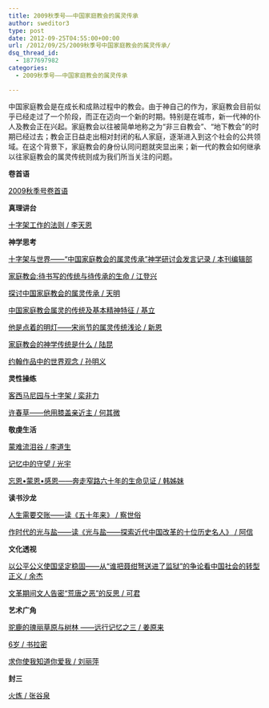 ```yaml
---
title: 2009秋季号——中国家庭教会的属灵传承
author: sweditor3
type: post
date: 2012-09-25T04:55:00+00:00
url: /2012/09/25/2009秋季号中国家庭教会的属灵传承/
dsq_thread_id:
  - 1877697982
categories:
  - 2009秋季号——中国家庭教会的属灵传承

---
```

中国家庭教会是在成长和成熟过程中的教会。由于神自己的作为，家庭教会目前似乎已经走过了一个阶段，而正在迈向一个新的时期。特别是在城市，新一代神的仆人及教会正在兴起。家庭教会以往被简单地称之为“非三自教会”、“地下教会”的时期已经过去；教会正日益走出相对封闭的私人家庭，逐渐进入到这个社会的公共领域。在这个背景下，家庭教会的身份认同问题就突显出来；新一代的教会如何继承以往家庭教会的属灵传统则成为我们所当关注的问题。

**卷首语**

<span style="color: #000000;"><a href="/2012/09/25/2009秋季号卷首语/"><span style="color: #000000;">2009秋季号卷首语</span></a></span>

**真理讲台**

<span style="color: #000000;"><a href="/2012/09/25/十字架工作的法则/"><span style="color: #000000;">十字架工作的法则 / 李天恩</span></a></span>

**神学思考**

<span style="color: #000000;"><a href="/2012/09/25/十字架与世界中国家庭教会的属灵传承神/"><span style="color: #000000;">十字架与世界——“中国家庭教会的属灵传承”神学研讨会发言记录 / 本刊编辑部</span></a></span>
  
<span style="color: #000000;"><a href="/2012/09/25/家庭教会待书写的传统与待传承的生命/"><span style="color: #000000;">家庭教会:待书写的传统与待传承的生命 / 江登兴</span></a></span>
  
<span style="color: #000000;"><a href="/2012/09/25/探讨中国家庭教会的属灵传承/"><span style="color: #000000;">探讨中国家庭教会的属灵传承 / 天明</span></a></span>
  
<span style="color: #000000;"><a href="/2012/09/25/中国家庭教会属灵的传统与基本精神特征/"><span style="color: #000000;">中国家庭教会属灵的传统及基本精神特征 / 基立</span></a></span>
  
<span style="color: #000000;"><a href="/2012/09/25/他是点着的明灯宋尚节的属灵传统浅论/"><span style="color: #000000;">他是点着的明灯——宋尚节的属灵传统浅论 / 新恩</span></a></span>
  
<span style="color: #000000;"><a href="/2012/09/25/家庭教会的神学传统是什么/"><span style="color: #000000;">家庭教会的神学传统是什么 / 陆昆</span></a></span>
  
<span style="color: #000000;"><a href="/2012/09/25/约翰作品中的世界观念/"><span style="color: #000000;">约翰作品中的世界观念 / 孙明义</span></a></span>

**灵性操练**

<span style="color: #000000;"><a href="/2012/09/25/客西马尼园与十字架1/"><span style="color: #000000;">客西马尼园与十字架 / 栾非力</span></a></span>
  
<span style="color: #000000;"><a href="/2012/09/25/许春草他用膝盖亲近主/"><span style="color: #000000;">许春草——他用膝盖亲近主 / 何其微</span></a></span>

**敬虔生活**

<span style="color: #000000;"><a href="/2012/09/25/蒙难流泪谷/"><span style="color: #000000;">蒙难流泪谷 / 李道生</span></a></span>
  
<span style="color: #000000;"><a href="/2012/09/25/记忆中的守望/"><span style="color: #000000;">记忆中的守望 / 光宇</span></a></span>
  
<span style="color: #000000;"><a href="/2012/09/25/忘恩蒙恩感恩奔走窄路六十年的生命见证/"><span style="color: #000000;">忘恩•蒙恩•感恩——奔走窄路六十年的生命见证 / 韩姊妹</span></a></span>

**读书沙龙**

<span style="color: #000000;"><a href="/2012/09/25/人生需要交账读五十年来/"><span style="color: #000000;">人生需要交账——读《五十年来》 / 察世俗</span></a></span>
  
<span style="color: #000000;"><a href="/2012/09/25/作时代的光与盐读光与盐探索近代中国/"><span style="color: #000000;">作时代的光与盐——读《光与盐——探索近代中国改革的十位历史名人》 / 阿信</span></a></span>

**文化透视**

<span style="color: #000000;"><a href="/2012/09/25/以公平公义使国坚定稳固从谁把聂绀弩送进/"><span style="color: #000000;">以公平公义使国坚定稳固——从“谁把聂绀弩送进了监狱”的争论看中国社会的转型正义 / 余杰</span></a></span>
  
<span style="color: #000000;"><a href="/2012/09/25/文革期间文人告密荒唐之恶的反思/"><span style="color: #000000;">文革期间文人告密“荒唐之恶”的反思 / 可君</span></a></span>

**艺术广角**

<span style="color: #000000;"><a href="/2012/09/25/驼鹿的瑰丽草原与树林远行记忆之三/"><span style="color: #000000;">驼鹿的瑰丽草原与树林 ——远行记忆之三 / 姜原来</span></a></span>
  
<span style="color: #000000;"><a href="/2012/09/25/6岁/"><span style="color: #000000;">6岁 / 书拉密</span></a></span>
  
<span style="color: #000000;"><a href="/2012/09/25/求你使我知道你爱我/"><span style="color: #000000;">求你使我知道你爱我 / 刘丽萍</span></a></span>

**封三**

<span style="color: #000000;"><a href="/2012/09/25/火炼/"><span style="color: #000000;">火炼 / 张谷泉</span></a></span>